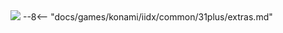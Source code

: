 <img class="header-logo" src="/img/konami/iidx/32_pinkycrush/logo.webp">
--8<-- "docs/games/konami/iidx/common/31plus/extras.md"